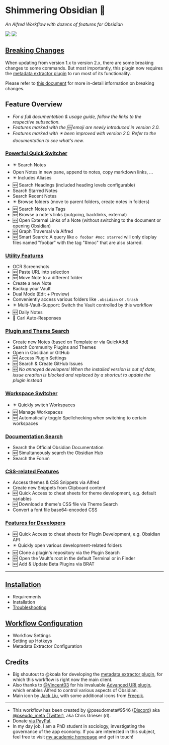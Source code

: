 # Shimmering Obsidian 🎩
*An Alfred Workflow with dozens of features for Obsidian*

![](https://img.shields.io/github/downloads/chrisgrieser/shimmering-obsidian/total?label=Downloads&style=plastic) ![](https://img.shields.io/github/v/release/chrisgrieser/shimmering-obsidian?label=Latest%20Release&style=plastic)

## [Breaking Changes](documentation/Breaking%20Changes.md)
When updating from version 1.x to version 2.x, there are some breaking changes to some commands. But most importantly, this plugin now requires the [metadata extractor plugin](https://github.com/kometenstaub/metadata-extractor) to run most of its functionality.

Please refer to [this document](documentation/Breaking%20Changes.md) for more in-detail information on breaking changes.

## Feature Overview
- *For a full documentation & usage guide, follow the links to the respective subsection.*
- *Features marked with the 🆕 emoji are newly introduced in version 2.0.*
- *Features marked with ✴️ been improved with version 2.0. Refer to the documentation to see what's new.*

### [Powerful Quick Switcher](documentation/Quick%20Switcher.md)
- ✴️ Search Notes
- Open Notes in new pane, append to notes, copy markdown links, …
- ✴️ Includes Aliases
- 🆕 Search Headings (included heading levels configurable)
- Search Starred Notes
- Search Recent Notes
- ✴️ Browse folders (move to parent folders, create notes in folders)
- 🆕 Search Notes via Tags
- 🆕 Browse a note's links (outgoing, backlinks, external)
- 🆕 Open External Links of a Note (without switching to the document or opening Obsidian)
- 🆕 Graph Traversal via Alfred
- 🆕 Smart Search: A query like `o foobar #moc starred` will only display files named "foobar" with the tag "#moc" that are also starred.

### [Utility Features](documentation/Utility%20Features.md)
- OCR Screenshots
- 🆕 Paste URL into selection
- 🆕 Move Note to a different folder
- Create a new Note
- Backup your Vault
- Dual Mode (Edit + Preview)
- Conveniently access various folders like `.obsidian` or `.trash`
- ✴️ Multi-Vault-Support: Switch the Vault controlled by this workflow
- 🆕 Daily Notes
- 🐢 Carl Auto-Responses

### [Plugin and Theme Search](Plugin%20and%20Theme%20Search.md)
- Create new Notes (based on Template or via QuickAdd)
- Search Community Plugins and Themes
- Open in Obsidian or GitHub
- 🆕 Access Plugin Settings
- 🆕 Search & Create GitHub Issues
- 🆕 *No annoyed developers! When the installed version is out of date, issue creation is blocked and replaced by a shortcut to update the plugin instead*

### [Workspace Switcher](documentation/Workspace%20Switcher.md)
- ✴️ Quickly switch Workspaces
- 🆕 Manage Workspaces
- 🆕 Automatically toggle Spellchecking when switching to certain workspaces

### [Documentation Search](documentation/Documentation%20Search.md)
- Search the Official Obsidian Documentation
- 🆕 Simultaneously search the Obsidian Hub
- Search the Forum

### [CSS-related Features](documentation/CSS-related%20Features.md)
- Access themes & CSS Snippets via Alfred
- Create new Snippets from Clipboard content
- 🆕 Quick Access to cheat sheets for theme development, e.g. default variables
- 🆕 Download a theme's CSS file via Theme Search
- Convert a font file base64-encoded CSS

### [Features for Developers](documentation/Features%20for%20Developers.md)
- 🆕 Quick Access to cheat sheets for Plugin Development, e.g. Obsidian API
- ✴️ Quickly open various development-related folders
- 🆕 Clone a plugin's repository via the Plugin Search
- 🆕 Open the Vault's root in the default Terminal or in Finder
- 🆕 Add & Update Beta Plugins via BRAT

---

## [Installation](documentation/Installation.md)
- Requirements
- Installation
- [Troubleshooting](documentation/Installation.md#Troubleshooting)

## [Workflow Configuration](documentation/Workflow%20Configuration.md)
- Workflow Settings
- Setting up Hotkeys
- Metadata Extractor Configuration

## Credits
- Big shoutout to @koala for developing the [metadata extractor plugin](https://github.com/kometenstaub/metadata-extractor), for which this workflow is right now the main client.
- Also thanks to [@Vincent03](https://github.com/Vinzent03) for his invaluable [Advanced URI plugin](https://github.com/Vinzent03/obsidian-advanced-uri), which enables Alfred to control various aspects of Obsidian.
- Main icon by [Jack Liu](https://www.reddit.com/user/jackliu1219), with some additional icons from [Freepik](https://www.freepik.com/).
---
- This workflow has been created by @pseudometa#9546 ([Discord](https://discord.gg/veuWUTm)) aka [@pseudo_meta (Twitter)](https://twitter.com/pseudo_meta), aka Chris Grieser (rl).
- Donate [via PayPal](https://www.paypal.com/paypalme/ChrisGrieser).
- In my day job, I am a PhD student in sociology, investigating the governance of the app economy. If you are interested in this subject, feel free to visit [my academic homepage](https://chris-grieser.de/) and get in touch!
